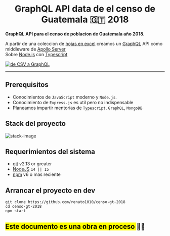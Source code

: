 <div>
  <h1 align="center">GraphQL API data de el censo de Guatemala 🇬🇹 2018</h1>
  <strong>
    GraphQL API para el censo de poblacion de Guatemala año 2018.
  </strong>
  <p>
    A partir de una coleccion de <a href="https://www.censopoblacion.gt/explorador">hojas en excel</a>
    creamos un <a href="https://graphql.org/">GraphQL</a> API como middleware de <a href="https://www.apollographql.com/docs/apollo-server/">Apollo Server</a><br>
    Sobre <a href="https://nodejs.org/en/">Node.js</a> con <a href="https://www.typescriptlang.org/">Typescript</a> 
  </p>

  <a href="https://epicreact.dev">
    <img
      alt="de CSV a GraphQL"
      src="https://icons-images.s3.us-east-2.amazonaws.com/censo-gt-2018/main_pic_censo_header1.png"
    />
  </a>
</div>

<hr />

## Prerequisitos

- Conocimientos de `JavaScript` moderno y `Node.js`.
- Conocimiento de `Express.js` es util pero no indispensable
- Planeamos impartir mentorias de `Typescript`, `GraphQL`, `MongoDB`

## Stack del proyecto

![stack-image](https://icons-images.s3.us-east-2.amazonaws.com/censo-gt-2018/censo-gt-2018_stack1.png)

## Requerimientos del sistema

- [git][git] v2.13 or greater
- [NodeJS][node] `14 || 15`
- [npm][npm] v6 o mas reciente

## Arrancar el proyecto en dev

```
git clone https://github.com/renato1010/censo-gt-2018
cd censo-gt-2018
npm start
```

<h2><mark>Este documento es una obra en proceso </mark>🤙🏼</h2>

<!-- prettier-ignore-start -->
[npm]: https://www.npmjs.com/
[node]: https://nodejs.org
[git]: https://git-scm.com/
<!-- prettier-ignore-end -->
